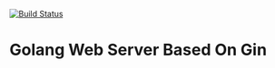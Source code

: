 [![Build Status](https://travis-ci.org/berryberrrry/ginfizz.svg?branch=master)](https://travis-ci.org/berryberrrry/ginfizz)

# Golang Web Server Based On Gin